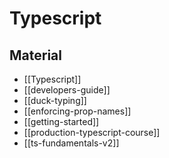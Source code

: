 # Typescript

## Material

- [[Typescript]]
- [[developers-guide]]
- [[duck-typing]]
- [[enforcing-prop-names]]
- [[getting-started]]
- [[production-typescript-course]]
- [[ts-fundamentals-v2]]
